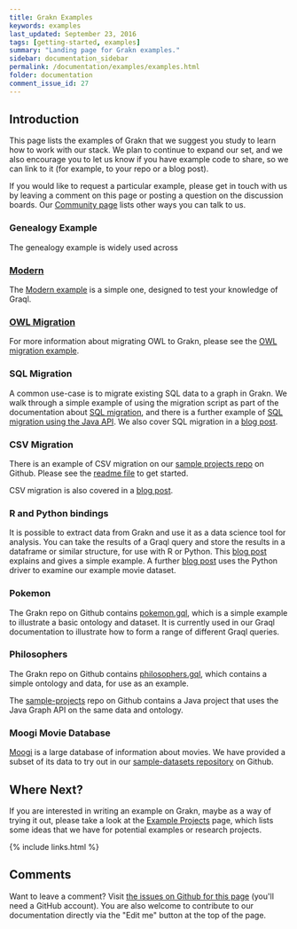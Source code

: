 ```yaml
---
title: Grakn Examples
keywords: examples
last_updated: September 23, 2016
tags: [getting-started, examples]
summary: "Landing page for Grakn examples."
sidebar: documentation_sidebar
permalink: /documentation/examples/examples.html
folder: documentation
comment_issue_id: 27
---
```



## Introduction

This page lists the examples of Grakn that we suggest you study to learn how to work with our stack.  We plan to continue to expand our set, and we also encourage you to let us know if you have example code to share, so we can link to it (for example, to your repo or a blog post).

If you would like to request a particular example, please get in touch with us by leaving a comment on this page or posting a question on the discussion boards.  Our [Community page](https://grakn.ai/community.html) lists other ways you can talk to us.

### Genealogy Example

The genealogy example is widely used across

<!-- TO DO - Finish this -->

### [Modern](./modern.html)

The [Modern example](./modern.html) is a simple one, designed to test your knowledge of Graql.

### [OWL Migration](./OWL-migration.html)

For more information about migrating OWL to Grakn, please see the [OWL migration example](../examples/OWL-migration.html).

### SQL Migration

A common use-case is to migrate existing SQL data to a graph in Grakn. We walk through a simple example of using the migration script as part of the documentation about [SQL migration](../migration/SQL-migration.html), and there is a further example of [SQL migration using the Java API](../examples/SQL-migration.html). We also cover SQL migration in a [blog post](https://blog.grakn.ai/populating-mindmapsdb-with-the-world-5b2445aee60c#).

### CSV Migration

There is an example of CSV migration on our [sample projects repo](https://github.com/graknlabs/sample-projects/tree/master/example-csv-migration) on Github. Please see the [readme file](https://github.com/graknlabs/sample-projects/blob/master/example-csv-migration/README.md) to get started.

CSV migration is also covered in a [blog post](https://blog.grakn.ai/twenty-years-of-games-in-grakn-14faa974b16e#.cuox3cew2).


### R and Python bindings
It is possible to extract data from Grakn and use it as a data science tool for analysis. You can take the results of a Graql query and store the results in a dataframe or similar structure, for use with R or Python. This [blog post](https://blog.grakn.ai/there-r-pandas-in-my-graph-b8b5f40a2f99#) explains and gives a simple example. A further [blog post](https://blog.grakn.ai/grakn-pandas-celebrities-5854ad688a4f#.k5zucfp6f) uses the Python driver to examine our example movie dataset.


### Pokemon

The Grakn repo on Github contains [pokemon.gql](https://github.com/graknlabs/grakn/blob/master/grakn-dist/src/examples/pokemon.gql), which is a simple example to illustrate a basic ontology and dataset. It is currently used in our Graql documentation to illustrate how to form a range of different Graql queries.

### Philosophers

The Grakn repo on Github contains [philosophers.gql](https://github.com/graknlabs/grakn/blob/master/grakn-dist/src/examples/philosophers.gql), which contains a simple ontology and data, for use as an example.

The [sample-projects](https://github.com/graknlabs/sample-projects) repo on Github contains a Java project that uses the Java Graph API on the same data and ontology. 

### Moogi Movie Database

[Moogi](https://moogi.co) is a large database of information about movies. We have provided a subset of its data to try out in our [sample-datasets repository](https://github.com/graknlabs/sample-datasets/tree/master/movies) on Github.

## Where Next?

If you are interested in writing an example on Grakn, maybe as a way of trying it out, please take a look at the [Example Projects](./projects.html) page, which lists some ideas that we have for potential examples or research projects.


{% include links.html %}


## Comments
Want to leave a comment? Visit <a href="https://github.com/graknlabs/docs/issues/27" target="_blank">the issues on Github for this page</a> (you'll need a GitHub account). You are also welcome to contribute to our documentation directly via the "Edit me" button at the top of the page.

